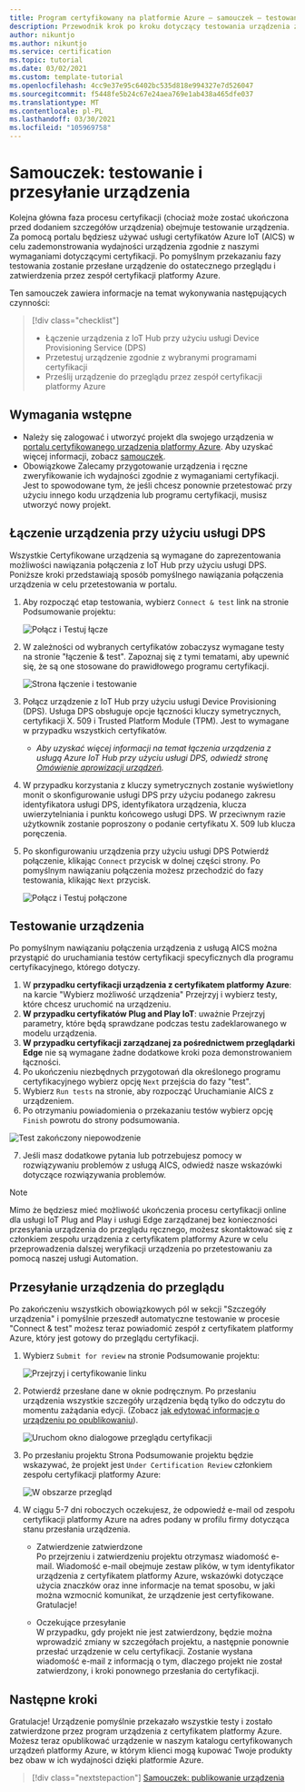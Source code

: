 ```yaml
---
title: Program certyfikowany na platformie Azure — samouczek — testowanie urządzenia
description: Przewodnik krok po kroku dotyczący testowania urządzenia za pomocą usługi AICS w portalu Azure Certified Device
author: nikuntjo
ms.author: nikuntjo
ms.service: certification
ms.topic: tutorial
ms.date: 03/02/2021
ms.custom: template-tutorial
ms.openlocfilehash: 4cc9e37e95c6402bc535d818e994327e7d526047
ms.sourcegitcommit: f5448fe5b24c67e24aea769e1ab438a465dfe037
ms.translationtype: MT
ms.contentlocale: pl-PL
ms.lasthandoff: 03/30/2021
ms.locfileid: "105969758"
---
```

# <a name="tutorial-test-and-submit-your-device"></a>Samouczek: testowanie i przesyłanie urządzenia

Kolejna główna faza procesu certyfikacji (chociaż może zostać ukończona przed dodaniem szczegółów urządzenia) obejmuje testowanie urządzenia. Za pomocą portalu będziesz używać usługi certyfikatów Azure IoT (AICS) w celu zademonstrowania wydajności urządzenia zgodnie z naszymi wymaganiami dotyczącymi certyfikacji. Po pomyślnym przekazaniu fazy testowania zostanie przesłane urządzenie do ostatecznego przeglądu i zatwierdzenia przez zespół certyfikacji platformy Azure.

Ten samouczek zawiera informacje na temat wykonywania następujących czynności:

> [!div class="checklist"]
> * Łączenie urządzenia z IoT Hub przy użyciu usługi Device Provisioning Service (DPS)
> * Przetestuj urządzenie zgodnie z wybranymi programami certyfikacji
> * Prześlij urządzenie do przeglądu przez zespół certyfikacji platformy Azure

## <a name="prerequisites"></a>Wymagania wstępne

- Należy się zalogować i utworzyć projekt dla swojego urządzenia w [portalu certyfikowanego urządzenia platformy Azure](https://certify.azure.com). Aby uzyskać więcej informacji, zobacz [samouczek](tutorial-01-creating-your-project.md).
- Obowiązkowe Zalecamy przygotowanie urządzenia i ręczne zweryfikowanie ich wydajności zgodnie z wymaganiami certyfikacji. Jest to spowodowane tym, że jeśli chcesz ponownie przetestować przy użyciu innego kodu urządzenia lub programu certyfikacji, musisz utworzyć nowy projekt.

## <a name="connecting-your-device-using-dps"></a>Łączenie urządzenia przy użyciu usługi DPS

Wszystkie Certyfikowane urządzenia są wymagane do zaprezentowania możliwości nawiązania połączenia z IoT Hub przy użyciu usługi DPS. Poniższe kroki przedstawiają sposób pomyślnego nawiązania połączenia urządzenia w celu przetestowania w portalu.

1. Aby rozpocząć etap testowania, wybierz `Connect & test` link na stronie Podsumowanie projektu:  

    ![Połącz i Testuj łącze](./media/images/connect-and-test-link.png)

1. W zależności od wybranych certyfikatów zobaczysz wymagane testy na stronie "łączenie & test". Zapoznaj się z tymi tematami, aby upewnić się, że są one stosowane do prawidłowego programu certyfikacji.  

    ![Strona łączenie i testowanie](./media/images/connect-and-test.png)

1. Połącz urządzenie z IoT Hub przy użyciu usługi Device Provisioning (DPS). Usługa DPS obsługuje opcje łączności kluczy symetrycznych, certyfikacji X. 509 i Trusted Platform Module (TPM). Jest to wymagane w przypadku wszystkich certyfikatów.

    - *Aby uzyskać więcej informacji na temat łączenia urządzenia z usługą Azure IoT Hub przy użyciu usługi DPS, odwiedź stronę [Omówienie aprowizacji urządzeń](../iot-dps/about-iot-dps.md "Omówienie usługi Device Provisioning").*
    
1. W przypadku korzystania z kluczy symetrycznych zostanie wyświetlony monit o skonfigurowanie usługi DPS przy użyciu podanego zakresu identyfikatora usługi DPS, identyfikatora urządzenia, klucza uwierzytelniania i punktu końcowego usługi DPS. W przeciwnym razie użytkownik zostanie poproszony o podanie certyfikatu X. 509 lub klucza poręczenia.

1. Po skonfigurowaniu urządzenia przy użyciu usługi DPS Potwierdź połączenie, klikając `Connect` przycisk w dolnej części strony. Po pomyślnym nawiązaniu połączenia możesz przechodzić do fazy testowania, klikając `Next` przycisk.  

    ![Połącz i Testuj połączone](./media/images/connected.png)

## <a name="testing-your-device"></a>Testowanie urządzenia

Po pomyślnym nawiązaniu połączenia urządzenia z usługą AICS można przystąpić do uruchamiania testów certyfikacji specyficznych dla programu certyfikacyjnego, którego dotyczy.

1. W **przypadku certyfikacji urządzenia z certyfikatem platformy Azure**: na karcie "Wybierz możliwość urządzenia" Przejrzyj i wybierz testy, które chcesz uruchomić na urządzeniu.
1. **W przypadku certyfikatów Plug and Play IoT**: uważnie Przejrzyj parametry, które będą sprawdzane podczas testu zadeklarowanego w modelu urządzenia.
1. **W przypadku certyfikacji zarządzanej za pośrednictwem przeglądarki Edge** nie są wymagane żadne dodatkowe kroki poza demonstrowaniem łączności.
1. Po ukończeniu niezbędnych przygotowań dla określonego programu certyfikacyjnego wybierz opcję `Next` przejścia do fazy "test".
1. Wybierz `Run tests` na stronie, aby rozpocząć Uruchamianie AICS z urządzeniem.
1. Po otrzymaniu powiadomienia o przekazaniu testów wybierz opcję `Finish` powrotu do strony podsumowania.

![Test zakończony niepowodzenie](./media/images/test-pass.png)

7. Jeśli masz dodatkowe pytania lub potrzebujesz pomocy w rozwiązywaniu problemów z usługą AICS, odwiedź nasze wskazówki dotyczące rozwiązywania problemów.

> [!NOTE]
> Mimo że będziesz mieć możliwość ukończenia procesu certyfikacji online dla usługi IoT Plug and Play i usługi Edge zarządzanej bez konieczności przesyłania urządzenia do przeglądu ręcznego, możesz skontaktować się z członkiem zespołu urządzenia z certyfikatem platformy Azure w celu przeprowadzenia dalszej weryfikacji urządzenia po przetestowaniu za pomocą naszej usługi Automation.

## <a name="submitting-your-device-for-review"></a>Przesyłanie urządzenia do przeglądu

Po zakończeniu wszystkich obowiązkowych pól w sekcji "Szczegóły urządzenia" i pomyślnie przeszedł automatyczne testowanie w procesie "Connect & test" możesz teraz powiadomić zespół z certyfikatem platformy Azure, który jest gotowy do przeglądu certyfikacji.

1. Wybierz `Submit for review` na stronie Podsumowanie projektu:  

    ![Przejrzyj i certyfikowanie linku](./media/images/review-and-certify.png)

1. Potwierdź przesłane dane w oknie podręcznym. Po przesłaniu urządzenia wszystkie szczegóły urządzenia będą tylko do odczytu do momentu zażądania edycji. (Zobacz [jak edytować informacje o urządzeniu po opublikowaniu](./how-to-edit-published-device.md)).  

    ![Uruchom okno dialogowe przeglądu certyfikacji](./media/images/start-certification-review.png)

1. Po przesłaniu projektu Strona Podsumowanie projektu będzie wskazywać, że projekt jest `Under Certification Review` członkiem zespołu certyfikacji platformy Azure:  

    ![W obszarze przegląd](./media/images/review-and-certify-under-review.png)

1. W ciągu 5-7 dni roboczych oczekujesz, że odpowiedź e-mail od zespołu certyfikacji platformy Azure na adres podany w profilu firmy dotycząca stanu przesłania urządzenia.

    - Zatwierdzenie zatwierdzone  
        Po przejrzeniu i zatwierdzeniu projektu otrzymasz wiadomość e-mail. Wiadomość e-mail obejmuje zestaw plików, w tym identyfikator urządzenia z certyfikatem platformy Azure, wskazówki dotyczące użycia znaczków oraz inne informacje na temat sposobu, w jaki można wzmocnić komunikat, że urządzenie jest certyfikowane. Gratulacje!

    - Oczekujące przesyłanie  
        W przypadku, gdy projekt nie jest zatwierdzony, będzie można wprowadzić zmiany w szczegółach projektu, a następnie ponownie przesłać urządzenie w celu certyfikacji. Zostanie wysłana wiadomość e-mail z informacją o tym, dlaczego projekt nie został zatwierdzony, i kroki ponownego przesłania do certyfikacji.

## <a name="next-steps"></a>Następne kroki

Gratulacje! Urządzenie pomyślnie przekazało wszystkie testy i zostało zatwierdzone przez program urządzenia z certyfikatem platformy Azure. Możesz teraz opublikować urządzenie w naszym katalogu certyfikowanych urządzeń platformy Azure, w którym klienci mogą kupować Twoje produkty bez obaw w ich wydajności dzięki platformie Azure.
> [!div class="nextstepaction"]
> [Samouczek: publikowanie urządzenia](tutorial-04-publishing-your-device.md)

